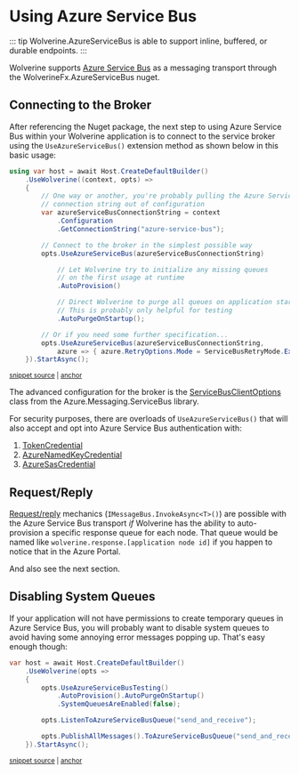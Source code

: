 # Using Azure Service Bus

::: tip
Wolverine.AzureServiceBus is able to support inline, buffered, or durable endpoints.
:::

Wolverine supports [Azure Service Bus](https://learn.microsoft.com/en-us/azure/service-bus-messaging/service-bus-messaging-overview) as a messaging transport through the WolverineFx.AzureServiceBus nuget.

## Connecting to the Broker

After referencing the Nuget package, the next step to using Azure Service Bus within your Wolverine
application is to connect to the service broker using the `UseAzureServiceBus()` extension
method as shown below in this basic usage:

<!-- snippet: sample_basic_connection_to_azure_service_bus -->
<a id='snippet-sample_basic_connection_to_azure_service_bus'></a>
```cs
using var host = await Host.CreateDefaultBuilder()
    .UseWolverine((context, opts) =>
    {
        // One way or another, you're probably pulling the Azure Service Bus
        // connection string out of configuration
        var azureServiceBusConnectionString = context
            .Configuration
            .GetConnectionString("azure-service-bus");

        // Connect to the broker in the simplest possible way
        opts.UseAzureServiceBus(azureServiceBusConnectionString)

            // Let Wolverine try to initialize any missing queues
            // on the first usage at runtime
            .AutoProvision()

            // Direct Wolverine to purge all queues on application startup.
            // This is probably only helpful for testing
            .AutoPurgeOnStartup();

        // Or if you need some further specification...
        opts.UseAzureServiceBus(azureServiceBusConnectionString,
            azure => { azure.RetryOptions.Mode = ServiceBusRetryMode.Exponential; });
    }).StartAsync();
```
<sup><a href='https://github.com/JasperFx/wolverine/blob/main/src/Transports/Azure/Wolverine.AzureServiceBus.Tests/DocumentationSamples.cs#L14-L41' title='Snippet source file'>snippet source</a> | <a href='#snippet-sample_basic_connection_to_azure_service_bus' title='Start of snippet'>anchor</a></sup>
<!-- endSnippet -->

The advanced configuration for the broker is the [ServiceBusClientOptions](https://learn.microsoft.com/en-us/dotnet/api/azure.messaging.servicebus.servicebusclientoptions?view=azure-dotnet) class from the Azure.Messaging.ServiceBus
library. 

For security purposes, there are overloads of `UseAzureServiceBus()` that will also accept and opt into Azure Service Bus authentication with:

1. [TokenCredential](https://learn.microsoft.com/en-us/dotnet/api/azure.core.tokencredential?view=azure-dotnet)
2. [AzureNamedKeyCredential](https://learn.microsoft.com/en-us/dotnet/api/azure.azurenamedkeycredential?view=azure-dotnet)
3. [AzureSasCredential](https://learn.microsoft.com/en-us/dotnet/api/azure.azuresascredential?view=azure-dotnet)

## Request/Reply

[Request/reply](https://www.enterpriseintegrationpatterns.com/patterns/messaging/RequestReply.html) mechanics (`IMessageBus.InvokeAsync<T>()`) are possible with the Azure Service Bus transport *if* Wolverine has the ability to auto-provision
a specific response queue for each node. That queue would be named like `wolverine.response.[application node id]` if you happen
to notice that in the Azure Portal.

And also see the next section. 

## Disabling System Queues

If your application will not have permissions to create temporary queues in Azure Service Bus, you will probably want
to disable system queues to avoid having some annoying error messages popping up. That's easy enough though:

<!-- snippet: sample_disable_system_queues_in_azure_service_bus -->
<a id='snippet-sample_disable_system_queues_in_azure_service_bus'></a>
```cs
var host = await Host.CreateDefaultBuilder()
    .UseWolverine(opts =>
    {
        opts.UseAzureServiceBusTesting()
            .AutoProvision().AutoPurgeOnStartup()
            .SystemQueuesAreEnabled(false);

        opts.ListenToAzureServiceBusQueue("send_and_receive");

        opts.PublishAllMessages().ToAzureServiceBusQueue("send_and_receive");
    }).StartAsync();
```
<sup><a href='https://github.com/JasperFx/wolverine/blob/main/src/Transports/Azure/Wolverine.AzureServiceBus.Tests/end_to_end.cs#L74-L88' title='Snippet source file'>snippet source</a> | <a href='#snippet-sample_disable_system_queues_in_azure_service_bus' title='Start of snippet'>anchor</a></sup>
<!-- endSnippet -->








